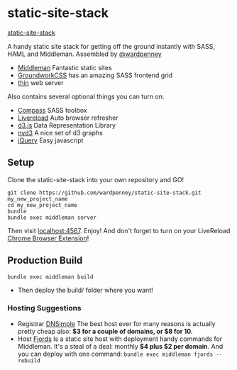 # static-site-stack
[static-site-stack](https://github.com/wardpenney/static-site-stack)

A handy static site stack for getting off the ground instantly with SASS, HAML and Middleman. Assembled by [@wardpenney](http://twitter.com/wardpenney)

* [Middleman](http://middlemanapp.com/) Fantastic static sites
* [GroundworkCSS](http://groundwork.sidereel.com/) has an amazing SASS frontend grid
* [thin](http://code.macournoyer.com/thin/) web server

Also contains several optional things you can turn on:

* [Compass](http://compass-style.org/) SASS toolbox
* [Livereload](http://livereload.com/) Auto browser refresher
* [d3.js](http://d3js.org/) Data Representation Library
* [nvd3](http://nvd3.org/) A nice set of d3 graphs
* [jQuery](http://jquery.com/) Easy javascript

## Setup
Clone the static-site-stack into your own repository and GO!

```
git clone https://github.com/wardpenney/static-site-stack.git my_new_project_name
cd my_new_project_name
bundle
bundle exec middleman server
```
Then visit [localhost:4567](http://localhost:4567). Enjoy! And don't forget to turn on your LiveReload [Chrome Browser Extension](https://chrome.google.com/webstore/detail/livereload/jnihajbhpnppcggbcgedagnkighmdlei?hl=en)!


## Production Build
```
bundle exec middleman build
```
* Then deploy the build/ folder where you want! 

### Hosting Suggestions

* Registrar [DNSimple](https://dnsimple.com/) The best host ever for many reasons is actually pretty cheap also: **$3 for a couple of domains, or $8 for 10.**
* Host [Fjords](http://fjords.cc/) Is a static site host with deployment handy commands for Middleman. It's a steal of a deal: monthly **$4 plus $2 per domain**. And you can deploy with one command: `bundle exec middleman fjords --rebuild`